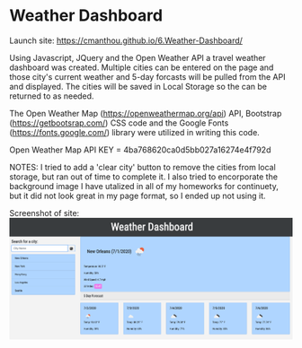 # Weather Dashboard

Launch site: https://cmanthou.github.io/6.Weather-Dashboard/

Using Javascript, JQuery and the Open Weather API a travel weather dashboard was created.  Multiple cities can be entered on the page and those city's current weather and 5-day forcasts will be pulled from the API and displayed.  The cities will be saved in Local Storage so the can be returned to as needed.

The Open Weather Map (https://openweathermap.org/api) API, Bootstrap (https://getbootsrap.com/) CSS code and the Google Fonts (https://fonts.google.com/) library were utilized in writing this code.

Open Weather Map API KEY = 4ba768620ca0d5bb027a16274e4f792d

NOTES:  I tried to add a 'clear city' button to remove the cities from local storage, but ran out of time to complete it.  I also tried to encorporate the background image I have utalized in all of my homeworks for continuety, but it did not look great in my page format, so I ended up not using it.

Screenshot of site: 
<img src = "assets/ScreenShotWeather.png"/>

